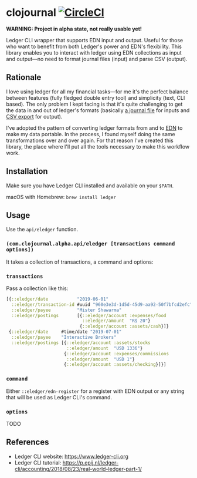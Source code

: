 # clojournal [![CircleCI](https://circleci.com/gh/pepijn/eledger.svg?style=svg&circle-token=27f5ba848e50cda482c8b46f5a6835ff571ba9f3)](https://circleci.com/gh/pepijn/eledger)

**WARNING: Project in alpha state, not really usable yet!**

Ledger CLI wrapper that supports EDN input and output. Useful for those who want to benefit from both Ledger's power and EDN's flexibility. This library enables you to interact with ledger using EDN collections as input and output—no need to format journal files (input) and parse CSV (output).

## Rationale

I love using ledger for all my financial tasks—for me it's the perfect balance between features (fully fledged double entry tool) and simplicity (text, CLI based). The only problem I kept facing is that it's quite challenging to get the data in and out of ledger's formats (basically [a journal file](https://www.ledger-cli.org/3.0/doc/ledger3.html#Example-Journal-File) for inputs and [CSV export](https://www.ledger-cli.org/3.0/doc/ledger3.html#index-csv-exporting) for output).

I've adopted the pattern of converting ledger formats from and to [EDN](https://github.com/edn-format/edn) to make my data portable. In the process, I found myself doing the same transformations over and over again. For that reason I've created this library, the place where I'll put all the tools necessary to make this workflow work.

## Installation

Make sure you have Ledger CLI installed and available on your `$PATH`.

macOS with Homebrew: `brew install ledger`

## Usage

Use the `api/eledger` function.

### `(com.clojournal.alpha.api/eledger [transactions command options])`

It takes a collection of transactions, a command and options:

### `transactions`

Pass a collection like this:

```clojure
[{::eledger/date           "2019-06-01"
  ::eledger/transaction-id #uuid "960e3e3d-1d5d-45d9-aa92-50f7bfcd2efc"
  ::eledger/payee          "Mister Shawarma"
  ::eledger/postings       [{::eledger/account :expenses/food
                             ::eledger/amount  "R$ 20"}
                            {::eledger/account :assets/cash}]}
 {::eledger/date     #time/date "2019-07-01"
  ::eledger/payee    "Interactive Brokers"
  ::eledger/postings [{::eledger/account :assets/stocks
                       ::eledger/amount  "USD 1336"}
                      {::eledger/account :expenses/commissions
                       ::eledger/amount  "USD 1"}
                      {::eledger/account :assets/checking}]}]
```

### `command`

Either `::eledger/edn-register` for a register with EDN output or any string that will be used as Ledger CLI's command.

### `options`

TODO

## References

- Ledger CLI website: https://www.ledger-cli.org
- Ledger CLI tutorial: https://p.epij.nl/ledger-cli/accounting/2018/08/23/real-world-ledger-part-1/
